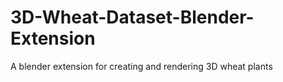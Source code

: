 # 3D-Wheat-Dataset-Blender-Extension
A blender extension for creating and rendering 3D wheat plants
